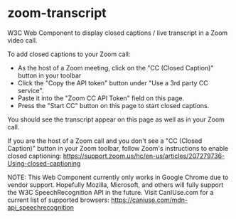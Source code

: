 # zoom-transcript
W3C Web Component to display closed captions / live transcript in a Zoom video call.

To add closed captions to your Zoom call:

* As the host of a Zoom meeting, click on the "CC (Closed Caption)" button in your toolbar 
* Click the "Copy the API token" button under "Use a 3rd party CC service". 
* Paste it into the "Zoom CC API Token" field on this page.
* Press the "Start CC" button on this page to start closed captions. 

You should see the transcript appear on this page as well as in your Zoom call.

If you are the host of a Zoom call and you don't see a "CC (Closed Caption)" button in your Zoom toolbar, follow Zoom's instructions to enable closed captioning: https://support.zoom.us/hc/en-us/articles/207279736-Using-closed-captioning 

NOTE: This Web Component currently only works in Google Chrome due to vendor support. Hopefully Mozilla, Microsoft, and others will fully support the W3C SpeechRecognition API in the future. Visit CanIUse.com for a current list of supported browsers: https://caniuse.com/mdn-api_speechrecognition 
